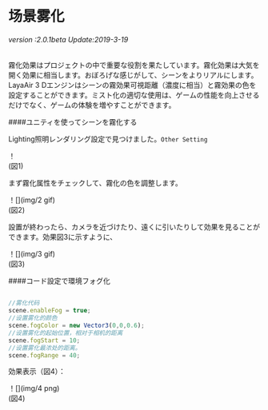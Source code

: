 # 场景雾化

###### *version :2.0.1beta   Update:2019-3-19*

霧化効果はプロジェクトの中で重要な役割を果たしています。霧化効果は大気を開く効果に相当します。おぼろげな感じがして、シーンをよりリアルにします。LayaAir 3 Dエンジンはシーンの霧効果可視距離（濃度に相当）と霧効果の色を設定することができます。ミスト化の適切な使用は、ゲームの性能を向上させるだけでなく、ゲームの体験を増やすことができます。

####ユニティを使ってシーンを霧化する

Lighting照明レンダリング設定で見つけました。`Other Setting` 

！[](img/1.png)<br/>(図1)

まず霧化属性をチェックして、霧化の色を調整します。

！[](img/2 gif)<br/>(図2)

設置が終わったら、カメラを近づけたり、遠くに引いたりして効果を見ることができます。効果図3に示すように、

！[](img/3 gif)<br/>(図3)

####コード設定で環境フォグ化


```typescript

//雾化代码
scene.enableFog = true;
//设置雾化的颜色
scene.fogColor = new Vector3(0,0,0.6);
//设置雾化的起始位置，相对于相机的距离
scene.fogStart = 10;
//设置雾化最浓处的距离。
scene.fogRange = 40;
```


効果表示（図4）：

！[](img/4 png)<br/>(図4)

